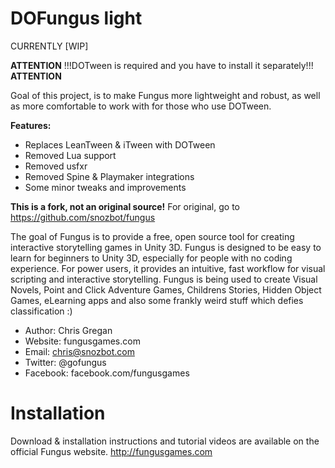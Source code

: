 DOFungus light
================

CURRENTLY [WIP]


**ATTENTION**
!!!DOTween is required and you have to install it separately!!!
**ATTENTION**

Goal of this project, is to make Fungus more lightweight and robust, as well as more comfortable to work with for those who use DOTween. 

**Features:**

* Replaces LeanTween & iTween with DOTween
* Removed Lua support
* Removed usfxr
* Removed Spine & Playmaker integrations
* Some minor tweaks and improvements

**This is a fork, not an original source!**
For original, go to https://github.com/snozbot/fungus


The goal of Fungus is to provide a free, open source tool for creating interactive storytelling games in Unity 3D. Fungus is designed to be easy to learn for beginners to Unity 3D, especially for people with no coding experience. For power users, it provides an intuitive, fast workflow for visual scripting and interactive storytelling. Fungus is being used to create Visual Novels, Point and Click Adventure Games, Childrens Stories, Hidden Object Games, eLearning apps and also some frankly weird stuff which defies classification :)

- Author: Chris Gregan
- Website: fungusgames.com
- Email: chris@snozbot.com
- Twitter: @gofungus
- Facebook: facebook.com/fungusgames

Installation
============

Download & installation instructions and tutorial videos are available on the official Fungus website.
http://fungusgames.com




